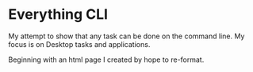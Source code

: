 # Everything CLI

My attempt to show that any task can be done on the command line. My focus is on Desktop tasks and applications. 

Beginning with an html page I created by hope to re-format.
